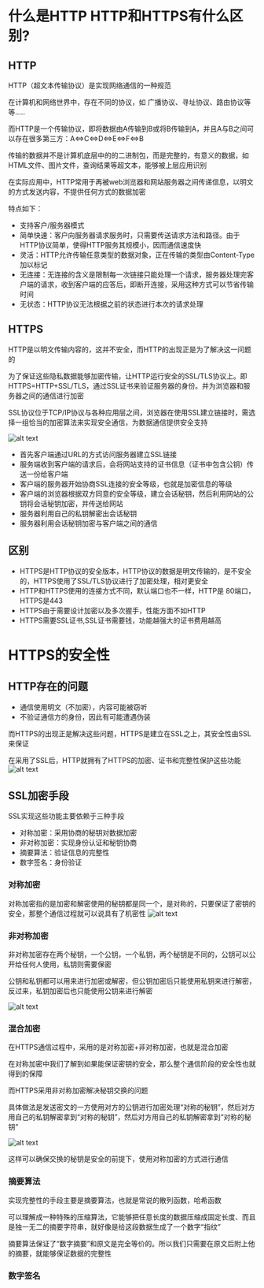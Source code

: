 # 什么是HTTP HTTP和HTTPS有什么区别?

## HTTP
HTTP（超文本传输协议）是实现网络通信的一种规范

在计算机和网络世界中，存在不同的协议，如 广播协议、寻址协议、路由协议等等.....

而HTTP是一个传输协议，即将数据由A传输到B或将B传输到A，并且A与B之间可以存在很多第三方：A<=>C<=>D<=>E<=>F<=>B

传输的数据并不是计算机底层中的的二进制包，而是完整的，有意义的数据，如HTML文件、图片文件，查询结果等超文本，能够被上层应用识别

在实际应用中，HTTP常用于再被web浏览器和网站服务器之间传递信息，以明文的方式发送内容，不提供任何方式的数据加密

特点如下：
- 支持客户/服务器模式
- 简单快速：客户向服务器请求服务时，只需要传送请求方法和路径。由于HTTP协议简单，使得HTTP服务其规模小，因而通信速度快
- 灵活：HTTP允许传输任意类型的数据对象，正在传输的类型由Content-Type加以标记
- 无连接：无连接的含义是限制每一次链接只能处理一个请求，服务器处理完客户端的请求，收到客户端的应答后，即断开连接，采用这种方式可以节省传输时间
- 无状态：HTTP协议无法根据之前的状态进行本次的请求处理
## HTTPS
HTTP是以明文传输内容的，这并不安全，而HTTP的出现正是为了解决这一问题的

为了保证这些隐私数据能够加密传输，让HTTP运行安全的SSL/TLS协议上。即HTTPS=HTTP+SSL/TLS，通过SSL证书来验证服务器的身份。并为浏览器和服务器之间的通信进行加密

SSL协议位于TCP/IP协议与各种应用层之间，浏览器在使用SSL建立链接时，需选择一组恰当的加密算法来实现安全通信，为数据通信提供安全支持

![alt text](image.png)

- 首先客户端通过URL的方式访问服务器建立SSL链接
- 服务端收到客户端的请求后，会将网站支持的证书信息（证书中包含公钥）传送一份给客户端
- 客户端的服务器开始协商SSL连接的安全等级，也就是加密信息的等级
- 客户端的浏览器根据双方同意的安全等级，建立会话秘钥，然后利用网站的公钥将会话秘钥加密，并传送给网站
- 服务器利用自己的私钥解密出会话秘钥
- 服务器利用会话秘钥加密与客户端之间的通信
## 区别
- HTTPS是HTTP协议的安全版本，HTTP协议的数据是明文传输的，是不安全的，HTTPS使用了SSL/TLS协议进行了加密处理，相对更安全
- HTTP和HTTPS使用的连接方式不同，默认端口也不一样，HTTP是 80端口，HTTPS是443
- HTTPS由于需要设计加密以及多次握手，性能方面不如HTTP
- HTTPS需要SSL证书,SSL证书需要钱，功能越强大的证书费用越高
  
# HTTPS的安全性
## HTTP存在的问题
- 通信使用明文（不加密），内容可能被窃听
- 不验证通信方的身份，因此有可能遭遇伪装

而HTTPS的出现正是解决这些问题，HTTPS是建立在SSL之上，其安全性由SSL来保证

在采用了SSL后，HTTP就拥有了HTTPS的加密、证书和完整性保护这些功能
![alt text](image-1.png)

## SSL加密手段
SSL实现这些功能主要依赖于三种手段
- 对称加密：采用协商的秘钥对数据加密
- 非对称加密：实现身份认证和秘钥协商
- 摘要算法：验证信息的完整性
- 数字签名：身份验证

### 对称加密

对称加密指的是加密和解密使用的秘钥都是同一个，是对称的，只要保证了密钥的安全，那整个通信过程就可以说具有了机密性
![alt text](image-2.png)

### 非对称加密
非对称加密存在两个秘钥，一个公钥，一个私钥，两个秘钥是不同的，公钥可以公开给任何人使用，私钥则需要保密

公钥和私钥都可以用来进行加密或解密，但公钥加密后只能使用私钥来进行解密，反过来，私钥加密后也只能使用公钥来进行解密

![alt text](image-3.png)


### 混合加密
在HTTPS通信过程中，采用的是对称加密+非对称加密，也就是混合加密

在对称加密中我们了解到如果能保证密钥的安全，那么整个通信阶段的安全性也就得到的保障

而HTTPS采用非对称加密解决秘钥交换的问题

具体做法是发送密文的一方使用对方的公钥进行加密处理“对称的秘钥”，然后对方用自己的私钥解密拿到“对称的秘钥”，然后对方用自己的私钥解密拿到“对称的秘钥”

![alt text](image-4.png)

这样可以确保交换的秘钥是安全的前提下，使用对称加密的方式进行通信

### 摘要算法

实现完整性的手段主要是摘要算法，也就是常说的散列函数，哈希函数

可以理解成一种特殊的压缩算法，它能够把任意长度的数据压缩成固定长度、而且是独一无二的摘要字符串，就好像是给这段数据生成了一个数字“指纹”

摘要算法保证了“数字摘要”和原文是完全等价的。所以我们只需要在原文后附上他的摘要，就能够保证数据的完整性

### 数字签名

